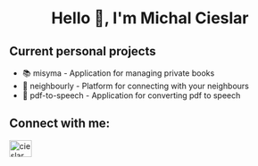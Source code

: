 <h1 align="center">Hello 👋, I'm Michal Cieslar</h1>

<h2>Current personal projects</h3>
<ul>
  <li>📚 misyma - Application for managing private books</li>
  <li>🏡 neighbourly - Platform for connecting with your neighbours</li>
  <li>📖 pdf-to-speech - Application for converting pdf to speech</li>
</ul>

<h2>Connect with me:</h3>
<a href="https://www.linkedin.com/in/cieslarmichal" target="blank">
  <img align="center" src="https://raw.githubusercontent.com/rahuldkjain/github-profile-readme-generator/master/src/images/icons/Social/linked-in-alt.svg" alt="cieslarmichal" height="30" width="40" />
</a>
